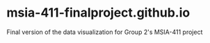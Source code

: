 # msia-411-finalproject.github.io
Final version of the data visualization for Group 2's MSIA-411 project
